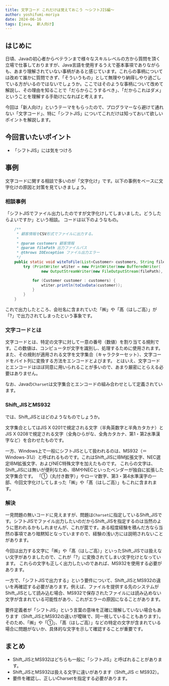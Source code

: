 ```yaml
---
title: 文字コード これだけは覚えておこう ～シフトJIS編～
author: yoshifumi-moriya
date: 2024-06-16
tags: [java,  新人向け]
---
```


## はじめに

日頃、Javaの初心者からベテランまで様々なスキルレベルの方から質問を頂く立場で仕事しておりますが、Java言語を使用するうえで基本事項でありながらも、あまり理解されていない事柄があると感じています。これらの事柄については改めて誰かに質問できず、「そういうもの」として無理やり納得しやり過ごしている方がいるのではないでしょうか。ここではそのような事柄について改めて解説し、その理由を知ることで「だらからこうするべき」、「だからこれはダメ」ということを理解する手助けになればと考えます。

今回は「新人向け」というテーマをもらったので、プログラマーなら避けて通れない「文字コード」、特に「シフトJIS」についてこれだけは知っておいて欲しいポイントを解説します。

## 今回言いたいポイント

* 「シフトJIS」には気をつけろ

## 事例

文字コードに関する相談で多いのが「文字化け」です。以下の事例をベースに文字化けの原因と対策を見ていきましょう。

### 相談事例

「シフトJISでファイル出力したのですが文字化けしてしまいました。どうしたらよいですか」という相談。
コードは以下のようなもの。

```java
    /**
     * 顧客情報をCSV形式でファイルに出力する。
     * 
     * @param customers 顧客情報
     * @param filePath 出力ファイルパス
     * @throws IOException ファイル出力エラー
     */
    public static void witeToFile(List<Customer> customers, String filePath) throws IOException {
        try (PrintWriter wtiter = new PrintWriter(new BufferedWriter(
                new OutputStreamWriter(new FileOutputStream(filePath), Charset.forName("Shift_JIS"))))) {

            for (Customer customer : customers) {
                wtiter.println(toCsvData(customer));
            }
        }
    }
```

これで出力したところ、会社名に含まれていた「㈱」や「髙（はしご高）」が「&quest;」で出力されてしまったという事象です。

### 文字コードとは

文字コードとは、特定の文字に対して一意の番号（数値）を割り当てる規則です。この数値は、コンピュータが文字を識別し、処理するために使用されます。
また、その規則が適用される文字を文字集合（キャラクターセット）、文字コードをバイト列に変換する方法をエンコードとよびます。
とはいえ、文字コードとエンコードはほぼ同意に用いられることが多いので、あまり厳密にとらえる必要はありません。

なお、Javaの`Charset`は文字集合とエンコードの組み合わせとして定義されています。

### Shift_JISとMS932

では、Shift_JISとはどのようなものでしょうか。

文字集合としてはJIS X 0201で規定される文字（半角英数字と半角カタカナ）とJIS X 0208で規定される文字（全角ひらがな、全角カタカナ、第1・第2水準漢字など）を合わせたものです。

一方、Windows上で一般にシフトJISとして扱われるのは、MS932（＝Windows-31J）と呼ばれるものです。これはShift_JISにIBM拡張文字、NEC選定IBM拡張文字、およびNEC特殊文字を加えたものです。
これらの文字は、Shift_JISには無いが便利なため、IBMやNECといったベンダーが独自に拡張した文字集合です。
「①（丸付き数字）」やローマ数字、第3・第4水準漢字の一部、今回文字化けしてしまった「㈱」や「髙（はしご高）」もこれに含まれます。

### 解決

一見問題の無いコードに見えますが、問題は`Charset`に指定しているShift_JISです。シフトJISでファイル出力したいのだからShift_JISを指定するのは当然のように思われるかもしれませんが、これが罠です。ある程度経験を積んだ方なら当然の事項であり暗黙知となっていますので、経験の浅い方には説明されないことがあります。

今回は出力する文字に「㈱」や「髙（はしご高）」といったShift_JISでは扱えない文字がありましたので、これが「&quest;」に変換されてしまい文字化けとなっています。
これらの文字も正しく出力したいのであれば、MS932を使用する必要があります。

一方で、「シフトJISで出力する」という要件について、Shift_JISとMS932の違いを再確認する必要があります。例えば、ファイルを提供する先のシステムがShift_JISとして読み込む場合、MS932で保存されたファイルには読み込めない文字が含まれている可能性があり、これがエラーの原因になることがあります。

要件定義者が「シフトJIS」という言葉の意味を正確に理解していない場合もあります（Shift_JISとMS932の違いが曖昧で、同一視していることもあります）。
そのため、「㈱」や「①」、「髙（はしご高）」などの特定の文字が含まれている場合に問題がないか、具体的な文字を示して確認することが重要です。

## まとめ

* Shift_JISとMS932はどちらも一般に「シフトJIS」と呼ばれることがあります。
* Shift_JISとMS932は扱える文字に違いがあります（Shift_JIS ⊂ MS932）。
* 要件を確認し、正しいCharsetを指定する必要があります。
